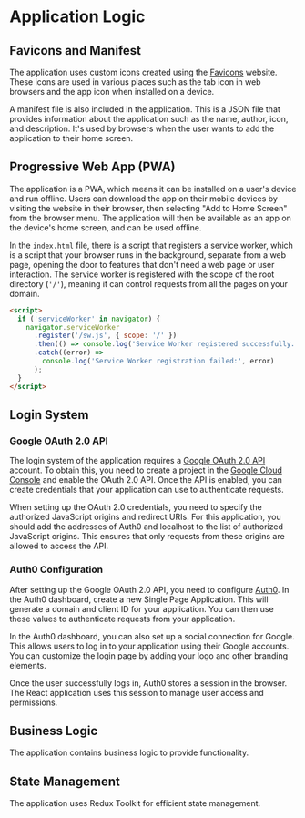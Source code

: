 # Application Logic

## Favicons and Manifest

The application uses custom icons created using the [Favicons](https://favicon.io/) website. These icons are used in various places such as the tab icon in web browsers and the app icon when installed on a device.

A manifest file is also included in the application. This is a JSON file that provides information about the application such as the name, author, icon, and description. It's used by browsers when the user wants to add the application to their home screen.

## Progressive Web App (PWA)
The application is a PWA, which means it can be installed on a user's device and run offline. Users can download the app on their mobile devices by visiting the website in their browser, then selecting "Add to Home Screen" from the browser menu. The application will then be available as an app on the device's home screen, and can be used offline.

In the `index.html` file, there is a script that registers a service worker, which is a script that your browser runs in the background, separate from a web page, opening the door to features that don't need a web page or user interaction. The service worker is registered with the scope of the root directory (`'/'`), meaning it can control requests from all the pages on your domain.

```html
<script>
  if ('serviceWorker' in navigator) {
    navigator.serviceWorker
      .register('/sw.js', { scope: '/' })
      .then(() => console.log('Service Worker registered successfully.'))
      .catch((error) =>
        console.log('Service Worker registration failed:', error)
      );
  }
</script>

```

## Login System

### Google OAuth 2.0 API

The login system of the application requires a [Google OAuth 2.0 API](https://developers.google.com/identity/protocols/oauth2) account. To obtain this, you need to create a project in the [Google Cloud Console](https://console.cloud.google.com/) and enable the OAuth 2.0 API. Once the API is enabled, you can create credentials that your application can use to authenticate requests.

When setting up the OAuth 2.0 credentials, you need to specify the authorized JavaScript origins and redirect URIs. For this application, you should add the addresses of Auth0 and localhost to the list of authorized JavaScript origins. This ensures that only requests from these origins are allowed to access the API.

### Auth0 Configuration

After setting up the Google OAuth 2.0 API, you need to configure [Auth0](https://auth0.com/). In the Auth0 dashboard, create a new Single Page Application. This will generate a domain and client ID for your application. You can then use these values to authenticate requests from your application.

In the Auth0 dashboard, you can also set up a social connection for Google. This allows users to log in to your application using their Google accounts. You can customize the login page by adding your logo and other branding elements.

Once the user successfully logs in, Auth0 stores a session in the browser. The React application uses this session to manage user access and permissions.

## Business Logic

The application contains business logic to provide functionality.

## State Management

The application uses Redux Toolkit for efficient state management.